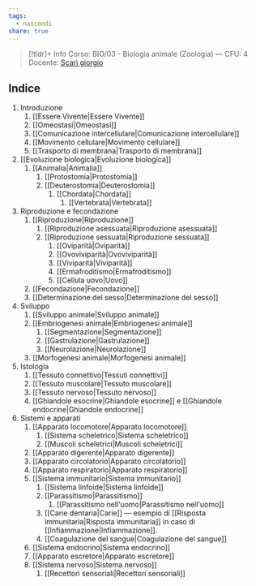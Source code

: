 ```yaml
---
tags:
  - nascondi
share: true
---
```

> [!tldr]+ Info
> Corso: BIO/03 - Biologia animale (Zoologia) — CFU: 4
> Docente: [Scarì giorgio](https://www.unimi.it/it/ugov/person/giorgio-scari)

## Indice
1. Introduzione
	1. [[Essere Vivente|Essere Vivente]]
	2. [[Omeostasi|Omeostasi]]
	3. [[Comunicazione intercellulare|Comunicazione intercellulare]]
	4. [[Movimento cellulare|Movimento cellulare]]
	5. [[Trasporto di membrana|Trasporto di membrana]]
2. [[Evoluzione biologica|Evoluzione biologica]]
	1. [[Animalia|Animalia]]
		1. [[Protostomia|Protostomia]]
		2. [[Deuterostomia|Deuterostomia]]
			1. [[Chordata|Chordata]]
				1. [[Vertebrata|Vertebrata]]
3. Riproduzione e fecondazione
	1. [[Riproduzione|Riproduzione]]
		1. [[Riproduzione asessuata|Riproduzione asessuata]]
		2. [[Riproduzione sessuata|Riproduzione sessuata]]
			1. [[Oviparità|Oviparità]]
			2. [[Ovoviviparità|Ovoviviparità]]
			3. [[Viviparità|Viviparità]]
			4. [[Ermafroditismo|Ermafroditismo]]
			5. [[Cellula uovo|Uovo]]
	2. [[Fecondazione|Fecondazione]]
	3. [[Determinazione del sesso|Determinazione del sesso]]
4. Sviluppo
	1. [[Sviluppo animale|Sviluppo animale]]
	2. [[Embriogenesi animale|Embriogenesi animale]]
		1. [[Segmentazione|Segmentazione]]
		2. [[Gastrulazione|Gastrulazione]]
		3. [[Neurolazione|Neurolazione]]
	3. [[Morfogenesi animale|Morfogenesi animale]]
5. Istologia
	1. [[Tessuto connettivo|Tessuti connettivi]]
	2. [[Tessuto muscolare|Tessuto muscolare]]
	3. [[Tessuto nervoso|Tessuto nervoso]]
	4. [[Ghiandole esocrine|Ghiandole esocrine]] e [[Ghiandole endocrine|Ghiandole endocrine]]
6. Sistemi e apparati
	1. [[Apparato locomotore|Apparato locomotore]]
		1. [[Sistema scheletrico|Sistema scheletrico]]
		2. [[Muscoli scheletrici|Muscoli scheletrici]]
	2. [[Apparato digerente|Apparato digerente]]
	3. [[Apparato circolatorio|Apparato circolatorio]]
	4. [[Apparato respiratorio|Apparato respiratorio]]
	5. [[Sistema immunitario|Sistema immunitario]]
		1. [[Sistema linfoide|Sistema linfoide]]
		2. [[Parassitismo|Parassitismo]]
			1. [[Parassitismo nell'uomo|Parassitismo nell'uomo]]
		3. [[Carie dentaria|Carie]] — esempio di [[Risposta immunitaria|Risposta immunitaria]] in caso di [[Infiammazione|Infiammazione]].
		4. [[Coagulazione del sangue|Coagulazione del sangue]]
	6. [[Sistema endocrino|Sistema endocrino]]
	7. [[Apparato escretore|Apparato escretore]]
	8. [[Sistema nervoso|Sistema nervoso]]
		1. [[Recettori sensoriali|Recettori sensoriali]]